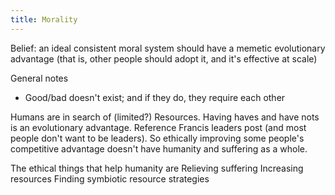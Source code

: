 ```yaml
---
title: Morality
---
```


Belief: an ideal consistent moral system should have a memetic evolutionary advantage (that is, other people should adopt it, and it's effective at scale)

General notes
- Good/bad doesn't exist; and if they do, they require each other




Humans are in search of (limited?) Resources.
Having haves and have nots is an evolutionary advantage.
Reference Francis leaders post (and most people don't want to be leaders).
So ethically improving some people's competitive advantage doesn't have humanity and suffering as a whole.

The ethical things that help humanity are
Relieving suffering
Increasing resources
Finding symbiotic resource strategies
